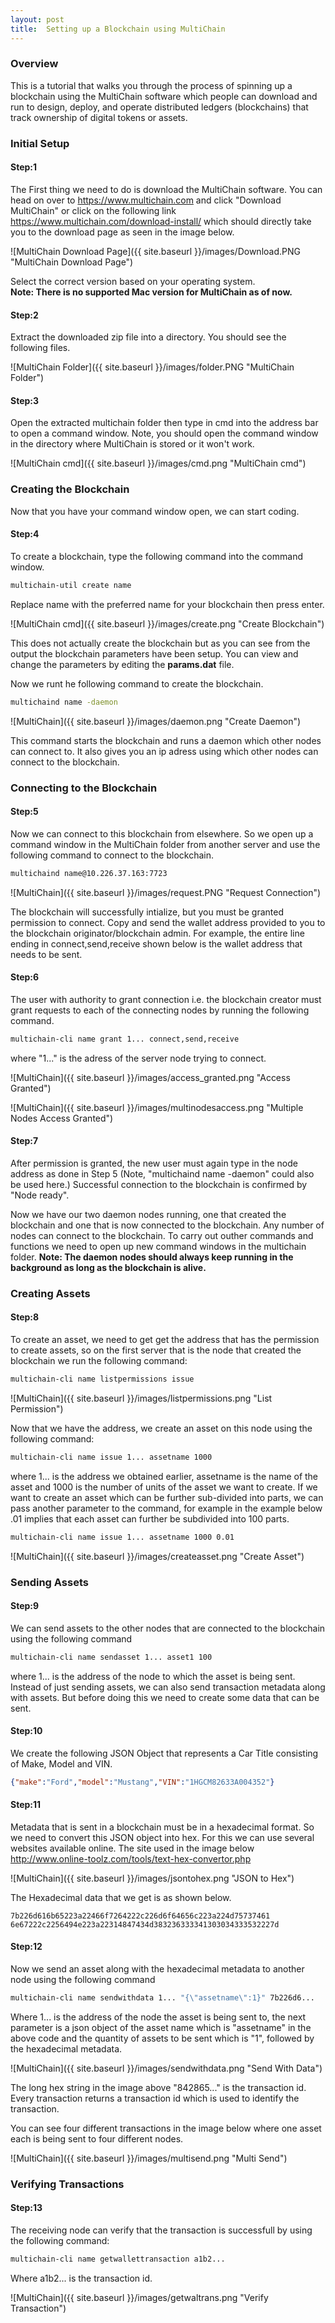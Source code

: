 ```yaml
---
layout: post
title:  Setting up a Blockchain using MultiChain
---
```


### Overview
This is a tutorial that walks you through the process of spinning up a blockchain using the MultiChain software
which people can download and run to design, deploy, and operate distributed ledgers (blockchains) that track
ownership of digital tokens or assets.

### Initial Setup
#### Step:1  
The First thing we need to do is download the MultiChain software.
You can head on over to <https://www.multichain.com> and click "Download MultiChain" or 
click on the following link <https://www.multichain.com/download-install/>
which should directly take you to the download page as seen in the image below.  
  

![MultiChain Download Page]({{ site.baseurl }}/images/Download.PNG "MultiChain Download Page")

Select the correct version based on your operating system.   
**Note: There is no supported Mac version for MultiChain as of now.**

#### Step:2  
Extract the downloaded zip file into a directory. You should see the following files.
  
![MultiChain Folder]({{ site.baseurl }}/images/folder.PNG "MultiChain Folder")

#### Step:3
Open the extracted multichain folder then type in cmd into the address bar to open a command window. Note,
you should open the command window in the directory where MultiChain is stored or it won't work.

![MultiChain cmd]({{ site.baseurl }}/images/cmd.png "MultiChain cmd")
  
  
### Creating the Blockchain
Now that you have your command window open, we can start coding.  

#### Step:4
To create a blockchain, type the following command into the command window.  

```cmd
multichain-util create name
```  
Replace name with the preferred name for your blockchain then press enter.
  
![MultiChain cmd]({{ site.baseurl }}/images/create.png "Create Blockchain")  

This does not actually create the blockchain but as you can see from the output the blockchain parameters
have been setup. You can view and change the parameters by editing the **params.dat** file.  

Now we runt he following command to create the blockchain.

```cmd
multichaind name -daemon
```
![MultiChain]({{ site.baseurl }}/images/daemon.png "Create Daemon")  
  
This command starts the blockchain and runs a daemon which other nodes can connect to.
It also gives you an ip adress using which other nodes can connect to the blockchain.

### Connecting to the Blockchain
#### Step:5

Now we can connect to this blockchain from elsewhere. So we open up a command window in the MultiChain folder from another server and use the following command to connect to the blockchain.

```cmd
multichaind name@10.226.37.163:7723
```
![MultiChain]({{ site.baseurl }}/images/request.PNG "Request Connection")  

The blockchain will successfully intialize, but you must be granted permission to connect. Copy and send the wallet address provided to you to the blockchain originator/blockchain admin. For example, the entire line ending in connect,send,receive shown below is the wallet address that needs to be sent.

#### Step:6
The user with authority to grant connection i.e. the blockchain creator must grant requests to each of the connecting nodes by running the following command.

```cmd
multichain-cli name grant 1... connect,send,receive
```
where "1..." is the adress of the server node trying to connect.  

![MultiChain]({{ site.baseurl }}/images/access_granted.png "Access Granted")
  
![MultiChain]({{ site.baseurl }}/images/multinodesaccess.png "Multiple Nodes Access Granted")
  
#### Step:7
After permission is granted, the new user must again type in the node address as done in Step 5 (Note, "multichaind name -daemon" could also be used here.) Successful connection to the blockchain is confirmed by "Node ready".  

Now we have our two daemon nodes running, one that created the blockchain and one that is now connected to the blockchain. Any number of nodes can connect to the blockchain. To carry out outher commands and functions we need to open up new command windows in the multichain folder. **Note: The daemon nodes should always keep running in the background as long as the blockchain is alive.**

### Creating Assets
#### Step:8
To create an asset, we need to get get the address that has the permission to create assets, so on the first server that is the node that created the blockchain we run the following command:

```cmd
multichain-cli name listpermissions issue
```

![MultiChain]({{ site.baseurl }}/images/listpermissions.png "List Permission")
  
Now that we have the address, we create an asset on this node using the following command:  
```cmd
multichain-cli name issue 1... assetname 1000 
```
where 1... is the address we obtained earlier, assetname is the name of the asset and 1000 is the number of units of the asset we want to create. If we want to create an asset which can be further sub-divided into parts, we can pass another parameter to the command, for example in the example below .01 implies that each asset can further be subdivided into 100 parts.   

```cmd
multichain-cli name issue 1... assetname 1000 0.01
```

![MultiChain]({{ site.baseurl }}/images/createasset.png "Create Asset")

### Sending Assets
#### Step:9
 We can send assets to the other nodes that are connected to the blockchain using the following command  
 
 ```cmd
 multichain-cli name sendasset 1... asset1 100
```
where 1... is the address of the node to which the asset is being sent.   
Instead of just sending assets, we can also send transaction metadata along with assets. But before doing this we need to create some data that can be sent.

#### Step:10
We create the following JSON Object that represents a Car Title consisting of Make, Model and VIN.

```json
{"make":"Ford","model":"Mustang","VIN":"1HGCM82633A004352"}
```

#### Step:11
Metadata that is sent in a blockchain must be in a hexadecimal format. So we need to convert this JSON object into hex. For this we can use several websites available online. The site used in the image below <http://www.online-toolz.com/tools/text-hex-convertor.php>

![MultiChain]({{ site.baseurl }}/images/jsontohex.png "JSON to Hex")

The Hexadecimal data that we get is as shown below.
```hex
7b226d616b65223a22466f7264222c226d6f64656c223a224d75737461  
6e67222c2256494e223a22314847434d383236333341303034333532227d
```
#### Step:12
Now we send an asset along with the hexadecimal metadata to another node using the following command

```cmd
multichain-cli name sendwithdata 1... "{\"assetname\":1}" 7b226d6...
```
Where 1... is the address of the node the asset is being sent to, the next parameter is a json object of the asset name which is "assetname" in the above code and the quantity of assets to be sent which is "1", followed by the hexadecimal metadata.  

![MultiChain]({{ site.baseurl }}/images/sendwithdata.png "Send With Data")
  
The long hex string in the image above "842865..." is the transaction id. Every transaction returns a transaction id which is used to identify the transaction.  
    
You can see four different transactions in the image below where one asset each is being sent to four different nodes.  

![MultiChain]({{ site.baseurl }}/images/multisend.png "Multi Send")

### Verifying Transactions
#### Step:13

The receiving node can verify that the transaction is successfull by using the following command:

```cmd
multichain-cli name getwallettransaction a1b2...
```
Where a1b2... is the transaction id.

![MultiChain]({{ site.baseurl }}/images/getwaltrans.png "Verify Transaction")






  



  








  










